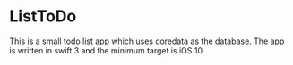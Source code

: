 # ListToDo

This is a small todo list app which uses coredata as the database. The app is written in swift 3 and the minimum target is iOS 10
